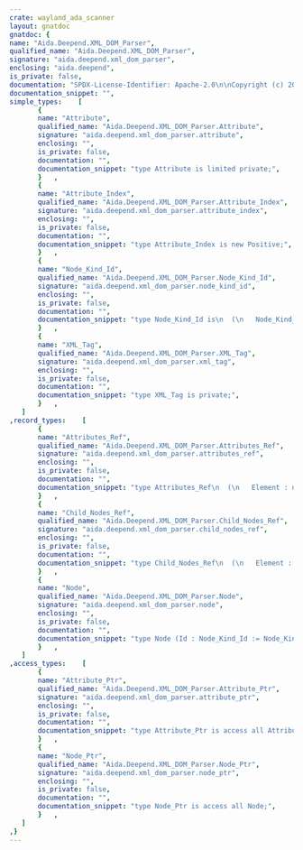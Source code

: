 ```yaml
---
crate: wayland_ada_scanner
layout: gnatdoc
gnatdoc: {
name: "Aida.Deepend.XML_DOM_Parser",
qualified_name: "Aida.Deepend.XML_DOM_Parser",
signature: "aida.deepend.xml_dom_parser",
enclosing: "aida.deepend",
is_private: false,
documentation: "SPDX-License-Identifier: Apache-2.0\n\nCopyright (c) 2018 - 2019 Joakim Strandberg <joakim@mequinox.se>\n\nLicensed under the Apache License, Version 2.0 (the \"License\");\nyou may not use this file except in compliance with the License.\nYou may obtain a copy of the License at\n\n    http://www.apache.org/licenses/LICENSE-2.0\n\nUnless required by applicable law or agreed to in writing, software\ndistributed under the License is distributed on an \"AS IS\" BASIS,\nWITHOUT WARRANTIES OR CONDITIONS OF ANY KIND, either express or implied.\nSee the License for the specific language governing permissions and\nlimitations under the License.",
documentation_snippet: "",
simple_types:    [
       {
       name: "Attribute",
       qualified_name: "Aida.Deepend.XML_DOM_Parser.Attribute",
       signature: "aida.deepend.xml_dom_parser.attribute",
       enclosing: "",
       is_private: false,
       documentation: "",
       documentation_snippet: "type Attribute is limited private;",
       }   ,
       {
       name: "Attribute_Index",
       qualified_name: "Aida.Deepend.XML_DOM_Parser.Attribute_Index",
       signature: "aida.deepend.xml_dom_parser.attribute_index",
       enclosing: "",
       is_private: false,
       documentation: "",
       documentation_snippet: "type Attribute_Index is new Positive;",
       }   ,
       {
       name: "Node_Kind_Id",
       qualified_name: "Aida.Deepend.XML_DOM_Parser.Node_Kind_Id",
       signature: "aida.deepend.xml_dom_parser.node_kind_id",
       enclosing: "",
       is_private: false,
       documentation: "",
       documentation_snippet: "type Node_Kind_Id is\n  (\n   Node_Kind_Tag,\n   Node_Kind_Comment,\n   Node_Kind_CDATA,\n   Node_Kind_Text\n  );",
       }   ,
       {
       name: "XML_Tag",
       qualified_name: "Aida.Deepend.XML_DOM_Parser.XML_Tag",
       signature: "aida.deepend.xml_dom_parser.xml_tag",
       enclosing: "",
       is_private: false,
       documentation: "",
       documentation_snippet: "type XML_Tag is private;",
       }   ,
   ]
,record_types:    [
       {
       name: "Attributes_Ref",
       qualified_name: "Aida.Deepend.XML_DOM_Parser.Attributes_Ref",
       signature: "aida.deepend.xml_dom_parser.attributes_ref",
       enclosing: "",
       is_private: false,
       documentation: "",
       documentation_snippet: "type Attributes_Ref\n  (\n   Element : not null access constant Attribute_Vectors.Vector\n  )\nis limited null record with Implicit_Dereference => Element;",
       }   ,
       {
       name: "Child_Nodes_Ref",
       qualified_name: "Aida.Deepend.XML_DOM_Parser.Child_Nodes_Ref",
       signature: "aida.deepend.xml_dom_parser.child_nodes_ref",
       enclosing: "",
       is_private: false,
       documentation: "",
       documentation_snippet: "type Child_Nodes_Ref\n  (\n   Element : not null access constant Node_Vectors.Vector\n  )\nis limited null record with Implicit_Dereference => Element;",
       }   ,
       {
       name: "Node",
       qualified_name: "Aida.Deepend.XML_DOM_Parser.Node",
       signature: "aida.deepend.xml_dom_parser.node",
       enclosing: "",
       is_private: false,
       documentation: "",
       documentation_snippet: "type Node (Id : Node_Kind_Id := Node_Kind_Tag) is record\n   case Id is\n      when Node_Kind_Tag  =>\n         Tag : aliased XML_Tag;\n      when Node_Kind_Comment |\n           Node_Kind_CDATA |\n           Node_Kind_Text =>\n         Text : not null String_Ptr := Empty_String'Access;\n   end case;\nend record;",
       }   ,
   ]
,access_types:    [
       {
       name: "Attribute_Ptr",
       qualified_name: "Aida.Deepend.XML_DOM_Parser.Attribute_Ptr",
       signature: "aida.deepend.xml_dom_parser.attribute_ptr",
       enclosing: "",
       is_private: false,
       documentation: "",
       documentation_snippet: "type Attribute_Ptr is access all Attribute;",
       }   ,
       {
       name: "Node_Ptr",
       qualified_name: "Aida.Deepend.XML_DOM_Parser.Node_Ptr",
       signature: "aida.deepend.xml_dom_parser.node_ptr",
       enclosing: "",
       is_private: false,
       documentation: "",
       documentation_snippet: "type Node_Ptr is access all Node;",
       }   ,
   ]
,}
---
```

